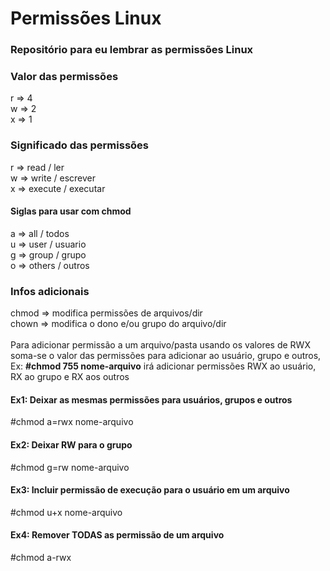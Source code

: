 # Permissões Linux
### Repositório para eu lembrar as permissões Linux

### Valor das permissões
r => 4 <br>
w => 2 <br>
x => 1 <br>

### Significado das permissões
r => read / ler <br>
w => write / escrever <br>
x => execute / executar <br>

#### Siglas para usar com chmod
a => all / todos <br>
u => user / usuario <br>
g => group / grupo <br>
o => others / outros <br>

### Infos adicionais
chmod => modifica permissões de arquivos/dir <br>
chown => modifica o dono e/ou grupo do arquivo/dir <br> <br>
Para adicionar permissão a um arquivo/pasta usando os valores de RWX soma-se o valor das permissões para adicionar ao usuário, grupo e outros, Ex: <b>#chmod 755 nome-arquivo</b> irá adicionar permissões RWX ao usuário, RX ao grupo e RX aos outros

#### Ex1: Deixar as mesmas permissões para usuários, grupos e outros
#chmod a=rwx nome-arquivo

#### Ex2: Deixar RW para o grupo
#chmod g=rw nome-arquivo

#### Ex3: Incluir permissão de execução para o usuário em um arquivo
#chmod u+x nome-arquivo

#### Ex4: Remover TODAS as permissão de um arquivo
#chmod a-rwx
